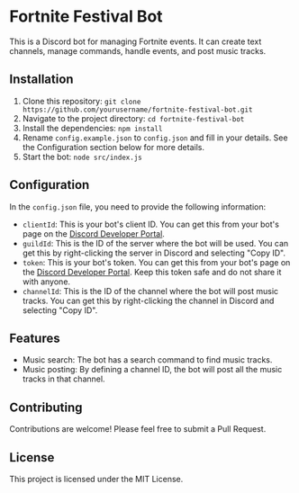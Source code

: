 # Fortnite Festival Bot

This is a Discord bot for managing Fortnite events. It can create text channels, manage commands, handle events, and post music tracks.

## Installation

1. Clone this repository: `git clone https://github.com/yourusername/fortnite-festival-bot.git`
2. Navigate to the project directory: `cd fortnite-festival-bot`
3. Install the dependencies: `npm install`
4. Rename `config.example.json` to `config.json` and fill in your details. See the Configuration section below for more details.
5. Start the bot: `node src/index.js`

## Configuration

In the `config.json` file, you need to provide the following information:

- `clientId`: This is your bot's client ID. You can get this from your bot's page on the [Discord Developer Portal](https://discord.com/developers/applications).
- `guildId`: This is the ID of the server where the bot will be used. You can get this by right-clicking the server in Discord and selecting "Copy ID".
- `token`: This is your bot's token. You can get this from your bot's page on the [Discord Developer Portal](https://discord.com/developers/applications). Keep this token safe and do not share it with anyone.
- `channelId`: This is the ID of the channel where the bot will post music tracks. You can get this by right-clicking the channel in Discord and selecting "Copy ID".

## Features
- Music search: The bot has a search command to find music tracks.
- Music posting: By defining a channel ID, the bot will post all the music tracks in that channel.

## Contributing

Contributions are welcome! Please feel free to submit a Pull Request.

## License

This project is licensed under the MIT License.